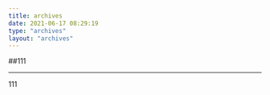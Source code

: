 ```yaml
---
title: archives
date: 2021-06-17 08:29:19
type: "archives"
layout: "archives"
---
```

##111

---
111